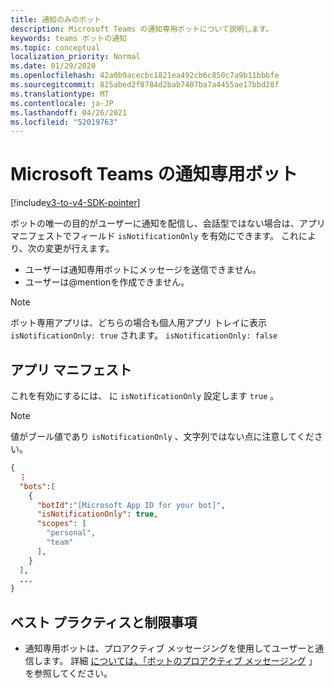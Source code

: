 ```yaml
---
title: 通知のみのボット
description: Microsoft Teams の通知専用ボットについて説明します。
keywords: teams ボットの通知
ms.topic: conceptual
localization_priority: Normal
ms.date: 01/29/2020
ms.openlocfilehash: 42a0b9acecbc1821ea492cb6c850c7a9b11bbbfe
ms.sourcegitcommit: 825abed2f8784d2bab7407ba7a4455ae17bbd28f
ms.translationtype: MT
ms.contentlocale: ja-JP
ms.lasthandoff: 04/26/2021
ms.locfileid: "52019763"
---
```

# <a name="notification-only-bots-in-microsoft-teams"></a>Microsoft Teams の通知専用ボット

[!include[v3-to-v4-SDK-pointer](~/includes/v3-to-v4-pointer-bots.md)]

ボットの唯一の目的がユーザーに通知を配信し、会話型ではない場合は、アプリ マニフェストでフィールド `isNotificationOnly` を有効にできます。 これにより、次の変更が行えます。

* ユーザーは通知専用ボットにメッセージを送信できません。
* ユーザーは@mentionを作成できません。

> [!NOTE]
> ボット専用アプリは、どちらの場合も個人用アプリ トレイに表示 `isNotificationOnly: true` されます。 `isNotificationOnly: false`

## <a name="app-manifest"></a>アプリ マニフェスト

これを有効にするには、 に `isNotificationOnly` 設定します `true` 。

> [!NOTE]
> 値がブール値であり `isNotificationOnly` 、文字列ではない点に注意してください。

```json
{
  ⋮
  "bots":[
    {
      "botId":"[Microsoft App ID for your bot]",
      "isNotificationOnly": true,
      "scopes": [
        "personal",
        "team"
      ],
    }
  ],
  ...
}
```

## <a name="best-practices-and-limitations"></a>ベスト プラクティスと制限事項

* 通知専用ボットは、プロアクティブ メッセージングを使用してユーザーと通信します。 詳細 [については、「ボットのプロアクティブ メッセージング](~/resources/bot-v3/bot-conversations/bots-conv-proactive.md) 」を参照してください。
